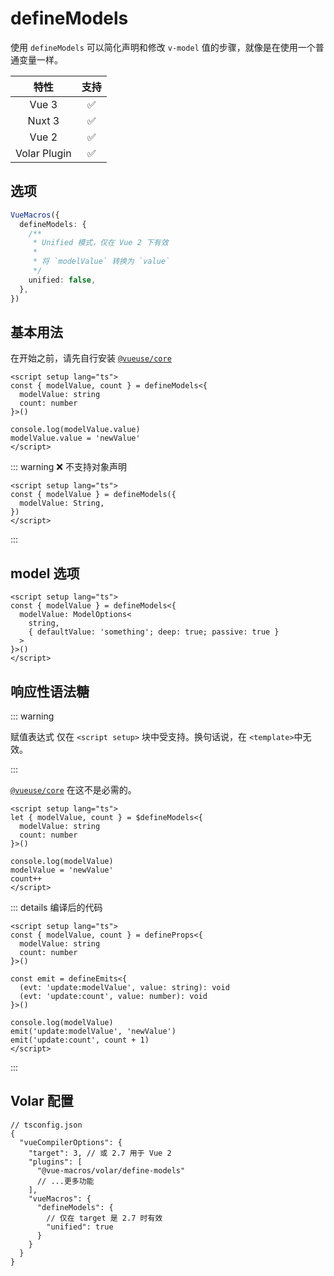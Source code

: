 # defineModels

<StabilityLevel level="stable" />

使用 `defineModels` 可以简化声明和修改 `v-model` 值的步骤，就像是在使用一个普通变量一样。

|     特性     |        支持        |
| :----------: | :----------------: |
|    Vue 3     | :white_check_mark: |
|    Nuxt 3    | :white_check_mark: |
|    Vue 2     | :white_check_mark: |
| Volar Plugin | :white_check_mark: |

## 选项

```ts
VueMacros({
  defineModels: {
    /**
     * Unified 模式，仅在 Vue 2 下有效
     *
     * 将 `modelValue` 转换为 `value`
     */
    unified: false,
  },
})
```

## 基本用法

在开始之前，请先自行安装 [`@vueuse/core`](https://www.npmjs.com/package/@vueuse/core)

```vue
<script setup lang="ts">
const { modelValue, count } = defineModels<{
  modelValue: string
  count: number
}>()

console.log(modelValue.value)
modelValue.value = 'newValue'
</script>
```

::: warning ❌ 不支持对象声明

```vue
<script setup lang="ts">
const { modelValue } = defineModels({
  modelValue: String,
})
</script>
```

:::

## model 选项

```vue 3-6
<script setup lang="ts">
const { modelValue } = defineModels<{
  modelValue: ModelOptions<
    string,
    { defaultValue: 'something'; deep: true; passive: true }
  >
}>()
</script>
```

## 响应性语法糖

::: warning

赋值表达式 仅在 `<script setup>` 块中受支持。换句话说，在 `<template>`中无效。

:::

[`@vueuse/core`](https://www.npmjs.com/package/@vueuse/core) 在这不是必需的。

```vue {7-9}
<script setup lang="ts">
let { modelValue, count } = $defineModels<{
  modelValue: string
  count: number
}>()

console.log(modelValue)
modelValue = 'newValue'
count++
</script>
```

::: details 编译后的代码

```vue
<script setup lang="ts">
const { modelValue, count } = defineProps<{
  modelValue: string
  count: number
}>()

const emit = defineEmits<{
  (evt: 'update:modelValue', value: string): void
  (evt: 'update:count', value: number): void
}>()

console.log(modelValue)
emit('update:modelValue', 'newValue')
emit('update:count', count + 1)
</script>
```

:::

## Volar 配置

```jsonc {6,9-12}
// tsconfig.json
{
  "vueCompilerOptions": {
    "target": 3, // 或 2.7 用于 Vue 2
    "plugins": [
      "@vue-macros/volar/define-models"
      // ...更多功能
    ],
    "vueMacros": {
      "defineModels": {
        // 仅在 target 是 2.7 时有效
        "unified": true
      }
    }
  }
}
```
